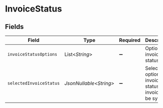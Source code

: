 # InvoiceStatus


## Fields

| Field                                                        | Type                                                         | Required                                                     | Description                                                  | Example                                                      |
| ------------------------------------------------------------ | ------------------------------------------------------------ | ------------------------------------------------------------ | ------------------------------------------------------------ | ------------------------------------------------------------ |
| `invoiceStatusOptions`                                       | List\<*String*>                                              | :heavy_minus_sign:                                           | Options for invoice statuses.                                |                                                              |
| `selectedInvoiceStatus`                                      | *JsonNullable\<String>*                                      | :heavy_minus_sign:                                           | Selected option for invoice status for invoice to be synced. | Submitted                                                    |